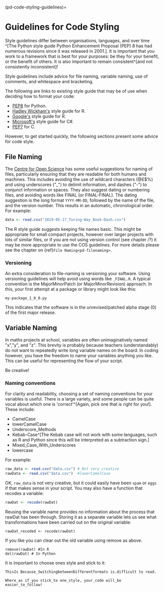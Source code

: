 (pd-code-styling-guidelines)=
# Guidelines for Code Styling

Style guidelines differ between organisations, languages, and over time ^[The Python style guide Python Enhancement Proposal (PEP) 8 has had numerous revisions since it was released in 2001.].
It is important that you work to a framework that is best for your purposes: be they for your benefit, or the benefit of others.
It is also important to remain consistent^[and not consistently inconsistent]!

Style guidelines include advice for file naming, variable naming, use of comments, and whitespace and bracketing.

The following are links to existing style guide that may be of use when deciding how to format your code:

* [PEP8](https://www.python.org/dev/peps/pep-0008/) for Python.
* [Hadley Wickham's](http://adv-r.had.co.nz/Style.html) style guide for R.
* [Google's](https://google.github.io/styleguide/Rguide.xml) style guide for R.
* [Microsoft's](https://docs.microsoft.com/en-us/dotnet/csharp/programming-guide/inside-a-program/coding-conventions) style guide for C#.
* [PEP7](https://www.python.org/dev/peps/pep-0007/) for C.

However, to get started quickly, the following sections present some advice for code style.

## File Naming

The [Centre for Open Science](http://help.osf.io/m/bestpractices/l/609932-file-naming) has some useful suggestions for naming of files, particularly ensuring that they are readable for both humans and machines.
This includes avoiding the use of wildcard characters (@£$%) and using underscores ("\_") to delimit information, and dashes ("\-") to conjunct information or spaces.
They also suggest dating or numbering files, and avoiding words like FINAL (or FINAL-FINAL).
The dating suggestion is the long format `YYYY-MM-DD`, followed by the name of the file, and the version number.
This results in an automatic, chronological order. For example:

```r
data <- read.csv("2019-05-17_Turing-Way_Book-Dash.csv")

```
The R style guide suggests keeping file names basic.
This might be appropriate for small compact projects, however over larger projects with lots of similar files, or if you are not using version control (see chapter /?) it may be more appropriate to use the COS guidelines.
For more details please see the chapter on {ref}`File Naming<pd-filenaming>`.

### Versioning

An extra consideration to file-naming is versioning your software.
Using versioning guidelines will help avoid using words like `_FINAL.R`.
A typical convention is the MajorMinorPatch (or MajorMinorRevision) approach.
In this, your first attempt at a package or library might look like this:
```
my-package_1_0_0.py
```
This indicates that the software is in the unrevised/patched alpha stage (0) of the first major release.

## Variable Naming

In maths projects at school,  variables are often unimaginatively named "x","y", and "z".
This brevity is probably because teachers (understandably) do not want to repeatedly write long variable names on the board.
In coding however, you have the freedom to name your variables anything you like.
This can be useful for representing the flow of your script.

Be creative!

### Naming conventions

For clarity and readability, choosing a set of naming conventions for your variables is useful.
There is a large variety, and some people can be quite vocal about which one is 'correct'^[Again, pick one that is right for you!].
These include:

- CamelCase
- lowerCamelCase
- Underscore_Methods
- Kebab-Case^[The Kebab case will not work with some languages, such as R and Python since this will be interpreted as a subtraction sign.]
- Mixed_Case_With_Underscores
- lowercase

For example:

```r
raw_data <- read.csv("data.csv") # Not very creative
rawData <- read.csv("data.csv")  #lowerCamelCase
```

OK, `raw_data` is not very creative, but it could easily have been `spam` or `eggs` if that makes sense in your script.
You may also have a function that recodes a variable:

```r
rawDat <- recode(rawDat)
```

Reusing the variable name provides no information about the process that rawDat has been through.
Storing it as a separate variable lets us see what transformations have been carried out on the original variable:

```
rawDat_recoded <- recode(rawDat)
```

If you like you can clear out the old variable using remove as above.  

```
remove(rawDat) #In R
del(rawDat) # In Python
```

It is important to choose ones style and stick to it:

```
ThisIs Because_SwitchingbetweenDifferentformats is.difficult to read.
```

```
Where_as if_you stick_to one_style, your_code will_be easier_to_follow!
```
